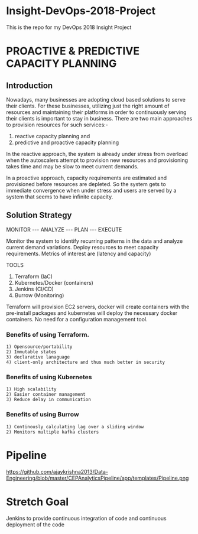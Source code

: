 # Insight-DevOps-2018-Project
  This is the repo for my DevOps 2018 Insight Project

# PROACTIVE & PREDICTIVE CAPACITY PLANNING
  
## Introduction
   Nowadays, many businesses are adopting cloud based solutions to serve their clients. For these businesses, utilizing
   just the right amount of resources and maintaining their platforms in order to continuously serving their clients 
   is important to stay in business. 
   There are two main approaches to provision resources for such services:- 
   1) reactive capacity planning and 
   2) predictive and proactive capacity planning
   
   In the reactive approach, the system is already under stress from overload when the autoscalers attempt to provision new 
   resources and provisioning takes time and may be slow to meet current demands. 
   
   In a proactive approach, capacity requirements are estimated and provisioned before resources are depleted. So the system
   gets to immediate convergence when under stress and users are served by a system that seems to have infinite capacity. 
   
## Solution Strategy
   
   MONITOR --- ANALYZE --- PLAN --- EXECUTE
   
   Monitor the system to identify recurring patterns in the data and analyze current demand variations.
   Deploy resources to meet capacity requirements.
   Metrics of interest are (latency and capacity)
   
   TOOLS
   1) Terraform (IaC)
   2) Kubernetes/Docker (containers)
   3) Jenkins (CI/CD)
   4) Burrow (Monitoring)
   
   Terraform will provision EC2 servers, docker will create containers with the pre-install packages and kubernetes will 
   deploy the necessary docker containers. No need for a configuration management tool. 
   
   ### Benefits of using Terraform. 
    1) Opensource/portability
    2) Immutable states
    3) declarative lanaguage 
    4) client-only architecture and thus much better in security
   ### Benefits of using Kubernetes
    1) High scalability
    2) Easier container management
    3) Reduce delay in communication
   ### Benefits of using Burrow
    1) Continously calculating lag over a sliding window
    2) Monitors multiple kafka clusters
    
# Pipeline
https://github.com/ajaykrishna2013/Data-Engineering/blob/master/CEPAnalyticsPipeline/app/templates/Pipeline.png
   
 # Stretch Goal
   Jenkins to provide continuous integration of code and continuous deployment of the code
   
   
   
   
   
   
